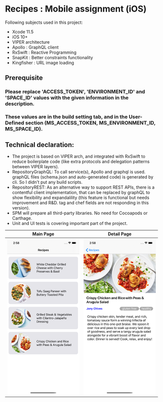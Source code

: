 # Recipes : Mobile assignment (iOS)

Following subjects used in this project:
* Xcode 11.5
* iOS 10+
* VIPER architecture
* Apollo :     GraphQL client
* RxSwift :     Reactive Programming
* SnapKit : Better constraints functionality
* Kingfisher : URL image loading

## Prerequisite
### Please replace 'ACCESS_TOKEN', 'ENVIRONMENT_ID' and 'SPACE_ID' values with the given information in the description.
### These values are in the build setting tab, and in the User-Defined section (MS_ACCESS_TOKEN, MS_ENVIRONMENT_ID, MS_SPACE_ID).



## Technical declaration:
* The project is based on VIPER arch, and integrated with RxSwift to reduce boilerplate code (like extra protocols and delegation patterns between VIPER layers).
* RepositoryGraphQL: To call service(s), Apollo and graphql is used. graphQL files (schema.json and auto-generated code) is generated by cli. So I didn't put any build scripts.
* RepositoryREST: As an alternative way to support REST APIs, there is a contentful client implementation, that can be replaced by graphQL to show flexibility and expandalility (this feature is functional but needs improvement and R&D. tag and chef fields are not responding in this version).
* SPM will prepare all third-party libraries. No need for Cocoapods or Carthage.
* Unit and UI tests is covering important part of the project.

| Main Page  | Detail Page |
|------------|-------------|
| <img src="./recipe_list_view.png" width="250"> | <img src="./recipe_detail_view.png" width="250"> |
